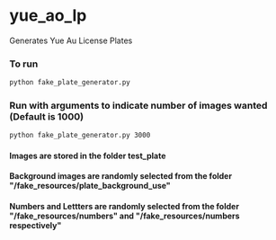 # yue_ao_lp
Generates Yue Au License Plates

### To run

```sh
python fake_plate_generator.py
```

### Run with arguments to indicate number of images wanted (Default is 1000)
```sh
python fake_plate_generator.py 3000
```

#### Images are stored in the folder test_plate
#### Background images are randomly selected from the folder "/fake_resources/plate_background_use"
#### Numbers and Lettters are randomly selected from the folder "/fake_resources/numbers" and "/fake_resources/numbers respectively"
